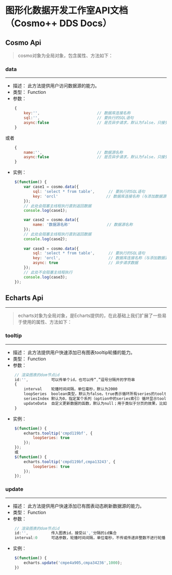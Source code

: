 # 图形化数据开发工作室API文档（Cosmo++ DDS Docs）

## Cosmo Api
> cosmo对象为全局对象，包含属性、方法如下：

### data
---
* 描述： 此方法提供用户访问数据源的能力。
* 类型： Function
* 参数：
``` javascript
    {
        key:'',                         // 数据库连接名称
        sql:'',                         // 要执行的SQL语句
        async:false                     // 是否异步请求，默认为false，只接受布尔类型，否则当作false
    }
```
或者
``` javascript
    {
        name:'',                        // 数据源名称
        async:false                     // 是否异步请求，默认为false，只接受布尔类型，否则当作false
    }
```
* 实例：
``` javascript
    $(function() {
        var case1 = cosmo.data({
            sql: 'select * from table',      // 要执行的SQL语句
            key: 'orcl'                     // 数据库连接名称（与添加数据源时选择的连接名称一样）
        });
        // 此处会阻塞主线程执行直到返回数据
        console.log(case1);

        var case2 = cosmo.data({
            name: '数据源名称'                // 数据源名称
        });
        // 此处会阻塞主线程执行直到返回数据
        console.log(case2);
        
        var case3 = cosmo.data({
            sql: 'select * from table',      // 要执行的SQL语句
            key: 'orcl',                     // 数据库连接名称（与添加数据源时选择的连接名称一样）
            async: true                      // 异步请求数据
        });
        // 此处不会阻塞主线程执行
        console.log(case3);
    });
```

## Echarts Api
---
> echarts对象为全局对象，是Echarts提供的，在此基础上我们扩展了一些易于使用的属性、方法如下：

### tooltip
---
* 描述： 此方法提供用户快速添加已有图表tooltip轮播的能力。
* 类型： Function
* 参数：
``` javascript
    // 渲染图表的dom节点id
    id:'',          可以传单个id，也可以传“,”逗号分隔开的字符串
    {
        interval    轮播时间间隔，单位毫秒，默认为2000
        loopSeries  boolean类型，默认为false。true表示循环所有series的tooltip，false则显示指定seriesIndex的tooltip
        seriesIndex 默认为0，指定某个系列（option中的series索引）循环显示tooltip，当loopSeries为true时，从seriesIndex系列开始执行
        updateData  自定义更新数据的函数，默认为null；用于类似于分页的效果，比如总数据有20条，chart一次只显示5条，全部数据可以分4次显示
    }
```
* 实例：
``` javascript
    $(function() {
        echarts.tooltip('cmpd119bf', {
            loopSeries: true
        });
    });
    或
    $(function() {
        echarts.tooltip('cmpd119bf,cmpa13243', {
            loopSeries: true
        });
    });
```

### update
---
* 描述： 此方法提供用户快速添加已有图表动态刷新数据源的能力。
* 类型： Function
* 参数：
``` javascript
    // 渲染图表的dom节点id
    id:'',          传入图表id，接受以','分隔的id集合
    interval:0      可选参数，轮播时间间隔，单位毫秒，不传或传递非整数不进行轮播
```
* 实例：
``` javascript
    $(function() {
        echarts.update('cmpe4a905,cmpa34236',1000);      
    })
```
